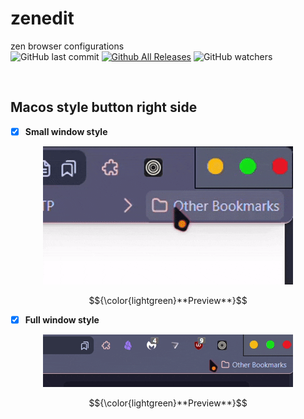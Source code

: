 # zenedit
zen browser configurations
<br>
![GitHub last commit](https://img.shields.io/github/last-commit/arg387/zenedit)
[![Github All Releases](https://img.shields.io/github/downloads/arg387/zenedit/total.svg)]()
![GitHub watchers](https://img.shields.io/github/watchers/arg387/zenedit)

<br>

## Macos style button right side
- [x] **Small window style**
<div align="center">
  <figure>
    <img src="https://github.com/arg387/zenedit/blob/main/macos-left-button-small.gif">
  </figure>
  <p>$${\color{lightgreen}**Preview**}$$<p>
</div>

- [x] **Full window style**
<div align="center">
  <figure>
    <img src="https://github.com/arg387/zenedit/blob/main/macos-left-button-full.gif">
  </figure>
  <p>$${\color{lightgreen}**Preview**}$$<p>
</div>
